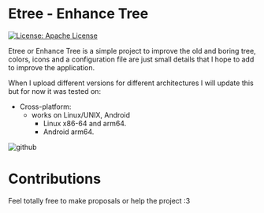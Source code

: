# Etree - Enhance Tree

[![License: Apache License](https://img.shields.io/badge/License-Apache%20License%20-green.svg)](https://apache.org/licenses/LICENSE-2.0.txt)

Etree or Enhance Tree is a simple project to improve the old and boring tree, colors, icons and a configuration file are just small details that I hope to add to improve the application.

When I upload different versions for different architectures I will update this but for now it was tested on:

- Cross-platform:
  - works on Linux/UNIX, Android
    - Linux x86-64 and arm64.
    - Android arm64.
  

![github](https://github.com/rompelhd/Etree/assets/75935831/dfb30104-b0eb-418a-88fe-a9519281534d)

# Contributions

Feel totally free to make proposals or help the project :3
